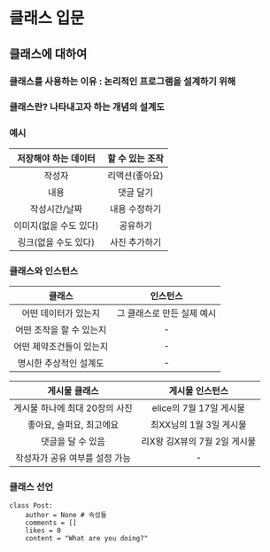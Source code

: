# 클래스 입문

## 클래스에 대하여

### 클래스를 사용하는 이유 : 논리적인 프로그램을 설계하기 위해

### 클래스란? 나타내고자 하는 개념의 **설계도**

### 예시

| 저장해야 하는 **데이터** | 할 수 있는 **조작** |
|:---:|:---:|
| 작성자 | 리액션(좋아요) |
| 내용 | 댓글 달기 |
| 작성시간/날짜 | 내용 수정하기 |
| 이미지(없을 수도 있다) | 공유하기 |
| 링크(없을 수도 있다) | 사진 추가하기 |

### 클래스와 인스턴스

| 클래스 | 인스턴스 |
|:---:|:---:|
| 어떤 데이터가 있는지 | 그 클래스로 만든 실제 예시 |
| 어떤 조작을 할 수 있는지 | - |
| 어떤 제약조건들이 있는지 | - |
| 명시한 추상적인 설계도 | - |

| 게시물 클래스 | 게시물 인스턴스 |
|:---:|:---:|
| 게시물 하나에 최대 20장의 사진 | elice의 7월 17일 게시물 |
| 좋아요, 슬퍼요, 최고에요 | 최XX님의 1월 3일 게시물 |
| 댓글을 달 수 있음 | 리X왕 김X뷰의 7월 2일 게시물 |
| 작성자가 공유 여부를 설정 가능 | - |

### 클래스 선언

```
class Post:
    author = None # 속성들
    comments = []
    likes = 0
    content = "What are you doing?"
```
